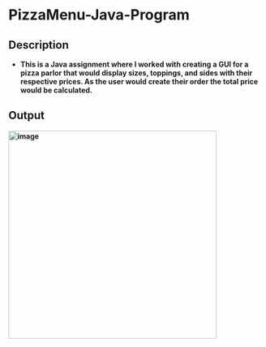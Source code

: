 # PizzaMenu-Java-Program




<h2>Description</h2>

- <b>This is a Java assignment where I worked with creating a GUI for a pizza parlor that would display sizes, toppings, and sides with their respective prices. As the user would create their order the total price would be calculated.  </b>




  



<h2>Output</h2>
<b><img width="410" alt="image" src="https://github.com/tommyyank/PizzaMenu-Java-Program/assets/139814400/73327e2a-20de-4063-b068-0ce27dac51fd">
</b>
